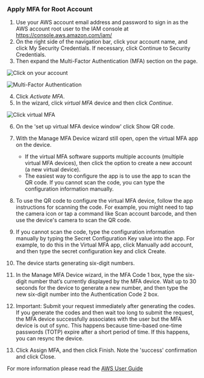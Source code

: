 ### Apply MFA for Root Account
1. Use your AWS account email address and password to sign in as the AWS account root user to the IAM console at https://console.aws.amazon.com/iam/ 
2. On the right side of the navigation bar, click your account name, and click My Security Credentials. If necessary, click Continue to Security Credentials. 
3. Then expand the Multi-Factor Authentication (MFA) section on the page.
    
![Click on your account](/images/Module-2-Image-1.png)

![Multi-Factor Authentication](/images/Module-2-Image-2.png)

4. Click *Activate MFA*.
5. In the wizard, click *virtual MFA* device and then click *Continue*.

![Click virtual MFA](/images/Module-2-Image-3.png)

6. On the 'set up virtual MFA device window' click Show QR code.

7. With the Manage MFA Device wizard still open, open the virtual MFA app on the device.
    * If the virtual MFA software supports multiple accounts (multiple virtual MFA devices), then click the option to create a new account (a new virtual device).
    * The easiest way to configure the app is to use the app to scan the QR code. If you cannot scan the code, you can type the configuration information manually.
    
8. To use the QR code to configure the virtual MFA device, follow the app instructions for scanning the code. For example, you might need to tap the camera icon or tap a command like Scan account barcode, and then use the device's camera to scan the QR code.

9. If you cannot scan the code, type the configuration information manually by typing the Secret Configuration Key value into the app. For example, to do this in the Virtual MFA app, click Manually add account, and then type the secret configuration key and click Create.

10. The device starts generating six-digit numbers.

11. In the Manage MFA Device wizard, in the MFA Code 1 box, type the six-digit number that’s currently displayed by the MFA device. Wait up to 30 seconds for the device to generate a new number, and then type the new six-digit number into the Authentication Code 2 box.

12. Important: Submit your request immediately after generating the codes. If you generate the codes and then wait too long to submit the request, the MFA device successfully associates with the user but the MFA device is out of sync. This happens because time-based one-time passwords (TOTP) expire after a short period of time. If this happens, you can resync the device.

13. Click Assign MFA, and then click Finish. Note the 'success' confirmation and click Close.

For more information please read the [AWS User Guide](https://docs.aws.amazon.com/IAM/latest/UserGuide/id_credentials_mfa.html)